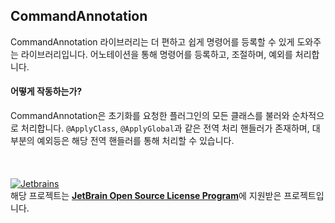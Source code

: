 ## CommandAnnotation<br>

CommandAnnotation 라이브러리는 더 편하고 쉽게 명령어를 등록할 수 있게 도와주는 라이브러리입니다.
어노테이션을 통해 명령어를 등록하고, 조절하며, 예외를 처리합니다.


#### 어떻게 작동하는가?
CommandAnnotation은 초기화를 요청한 플러그인의 모든 클래스를 불러와 순차적으로 처리합니다.
`@ApplyClass`, `@ApplyGlobal`과 같은 전역 처리 핸들러가 존재하며, 대부분의 예외등은 해당 전역 핸들러를 통해 처리할 수 있습니다.
<br><br><br><br>
[![Jetbrains](https://i.ibb.co/0mGK8Yp/jetbrains-variant-4-grayscale.png)](https://www.jetbrains.com/?from=CommandAnnotation)<br>
해당 프로젝트는 <b>[JetBrain Open Source License Program](https://www.jetbrains.com/community/opensource/#support)</b>에 지원받은 프로젝트입니다.

